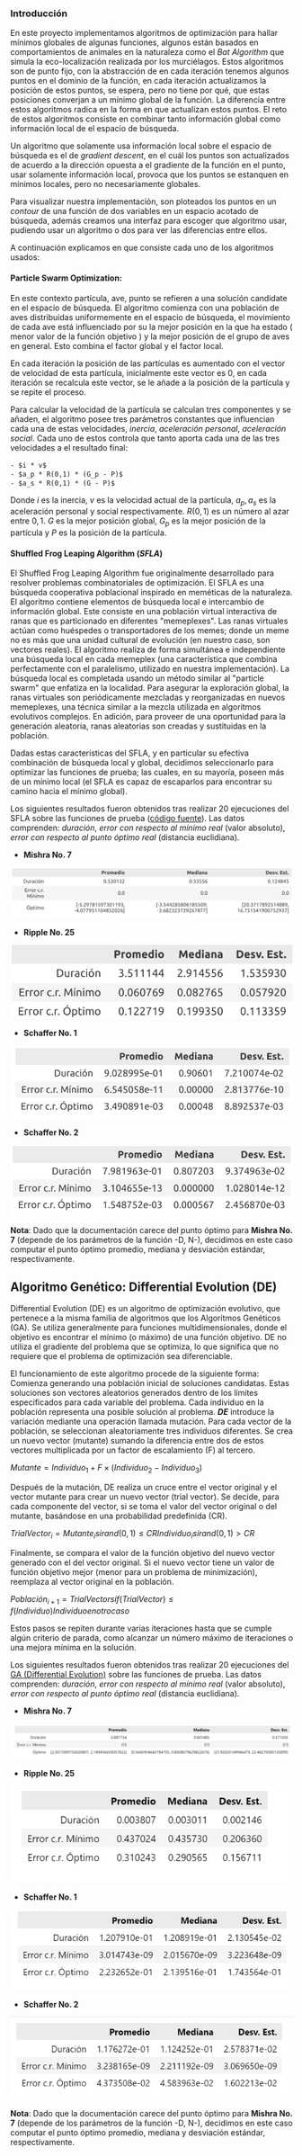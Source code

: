 ### Introducción

En este proyecto implementamos algoritmos de optimización para hallar mínimos globales de algunas funciones, algunos están basados en comportamientos de animales en la naturaleza como el *Bat Algorithm* que simula la eco-localización realizada por los murciélagos. Estos algoritmos son de punto fijo, con la abstracción de en cada iteración tenemos algunos puntos en el dominio de la función, en cada iteración actualizamos la posición de estos puntos, se espera, pero no tiene por qué, que estas posiciones converjan a un mínimo global de la función. La diferencia entre estos algoritmos radica en la forma en que actualizan estos puntos. El reto de estos algoritmos consiste en combinar tanto información global como información local de el espacio de búsqueda.

Un algoritmo que solamente usa información local sobre el espacio de búsqueda es el de *gradient descent*, en el cuál los puntos son actualizados de acuerdo a la dirección opuesta a el gradiente de la función en el punto, usar solamente información local, provoca que los puntos se estanquen en mínimos locales, pero no necesariamente globales.

Para visualizar nuestra implementación, son ploteados los puntos en un *contour* de una función de dos variables en un espacio acotado de búsqueda, además creamos una interfaz para escoger que algoritmo usar, pudiendo usar un algoritmo o dos para ver las diferencias entre ellos.

A continuación explicamos en que consiste cada uno de los algoritmos usados:

#### Particle Swarm Optimization:

En este contexto partícula, ave, punto se refieren a una solución candidate en el espacio de búsqueda. El algoritmo comienza con una población de aves distribuidas uniformemente en el espacio de búsqueda, el movimiento de cada ave está influenciado por su la mejor posición en la que ha estado ( menor valor de la función objetivo ) y la mejor posición de el grupo de aves en general. Esto combina el factor global y el factor local.

En cada iteración la posición de las partículas es aumentado con el vector de velocidad de esta partícula, inicialmente este vector es 0, en cada iteración se recalcula este vector, se le añade a la posición de la partícula y se repite el proceso.

Para calcular la velocidad de la partícula se calculan tres componentes y se añaden, el algoritmo posee tres parámetros constantes que influencian cada una de estas velocidades, *inercia*, *aceleración personal*, *aceleración social*. Cada uno de estos controla que tanto aporta cada una de las tres velocidades a el resultado final:

    - $i * v$
    - $a_p * R(0,1) * (G_p - P)$
    - $a_s * R(0,1) * (G - P)$

Donde $i$ es la inercia, $v$ es la velocidad actual de la partícula, $a_p, a_s$ es la aceleración personal y social respectivamente. $R(0, 1)$ es un número al azar entre $0,1$. $G$ es la mejor posición global, $G_p$ es la mejor posición de la partícula y $P$ es la posición de la partícula.


#### Shuffled Frog Leaping Algorithm (*SFLA*)

El Shuffled Frog Leaping Algorithm fue originalmente desarrollado para resolver problemas combinatoriales de optimización. El SFLA es una búsqueda cooperativa poblacional inspirado en meméticas de la naturaleza. El algoritmo contiene elementos de búsqueda local e intercambio de información global. Este consiste en una población virtual interactiva de ranas que es particionado en diferentes "memeplexes". Las ranas virtuales actúan como huéspedes o transportadores de los memes; donde un meme no es más que una unidad cultural de evolución (en nuestro caso, son vectores reales). El algoritmo realiza de forma simultánea e independiente una búsqueda local en cada memeplex (una característica que combina perfectamente con el paralelismo, utilizado en nuestra implementación). La búsqueda local es completada usando un método similar al "particle swarm" que enfatiza en la localidad. Para asegurar la exploración global, la ranas virtuales son periódicamente mezcladas y reorganizadas en nuevos memeplexes, una técnica similar a la mezcla utilizada en algoritmos evolutivos complejos. En adición, para proveer de una oportunidad para la generación aleatoria, ranas aleatorias son creadas y sustituidas en la población.

Dadas estas características del SFLA, y en particular su efectiva combinación de búsqueda local y global, decidimos seleccionarlo para optimizar las funciones de prueba; las cuales, en su mayoría, poseen más de un mínimo local (el SFLA es capaz de escaparlos para encontrar su camino hacia el mínimo global).

Los siguientes resultados fueron obtenidos tras realizar 20 ejecuciones del SFLA sobre las funciones de prueba ([código fuente](../src/notes/notes_sfla.ipynb)). Las datos comprenden: *duración*, *error con respecto al mínimo real* (valor absoluto), *error con respecto al punto óptimo real* (distancia euclidiana).

- **Mishra No. 7**

![](./images/sfla_mishra_7.png)

- **Ripple No. 25**

![](./images/sfla_ripple_25.png)

- **Schaffer No. 1**

![](./images/sfla_schaffer_1.png)

- **Schaffer No. 2**

![](./images/sfla_schaffer_2.png)

**Nota**: Dado que la documentación carece del punto óptimo para **Mishra No. 7** (depende de los parámetros de la función -D, N-), decidimos en este caso computar el punto óptimo promedio, mediana y desviación estándar, respectivamente.

## Algoritmo Genético: Differential Evolution (DE)

Differential Evolution (DE) es un algoritmo de optimización evolutivo, que pertenece a la misma familia de algoritmos que los Algoritmos Genéticos (GA). Se utiliza generalmente para funciones multidimensionales, donde el objetivo es encontrar el mínimo (o máximo) de una función objetivo. DE no utiliza el gradiente del problema que se optimiza, lo que significa que no requiere que el problema de optimización sea diferenciable.

El funcionamiento de este algoritmo procede de la siguiente forma: Comienza generando una población inicial de soluciones candidatas. Estas soluciones son vectores aleatorios generados dentro de los límites especificados para cada variable del problema. Cada individuo en la población representa una posible solución al problema. ***DE*** introduce la variación mediante una operación llamada mutación. Para cada vector de la población, se seleccionan aleatoriamente tres individuos diferentes. Se crea un nuevo vector (mutante) sumando la diferencia entre dos de estos vectores multiplicada por un factor de escalamiento (F) al tercero.

   $Mutante = Individuo_1 + F × (Individuo_2 − Individuo_3)$


   Después de la mutación, DE realiza un cruce entre el vector original y el vector mutante para crear un nuevo vector (trial vector). Se decide, para cada componente del vector, si se toma el valor del vector original o del mutante, basándose en una probabilidad predefinida (CR).

   $Trial Vector_i = { Mutante_i si rand(0,1) ≤ CR Individuo_i si rand(0,1) > CR }$


   Finalmente, se compara el valor de la función objetivo del nuevo vector generado con el del vector original. Si el nuevo vector tiene un valor de función objetivo mejor (menor para un problema de minimización), reemplaza al vector original en la población.

  $Población_{i+1} = { Trial Vector si f(Trial Vector) ≤ f(Individuo) Individuo en otro caso }$

Estos pasos se repiten durante varias iteraciones hasta que se cumple algún criterio de parada, como alcanzar un número máximo de iteraciones o una mejora mínima en la solución.

Los siguientes resultados fueron obtenidos tras realizar 20 ejecuciones del [GA (Differential Evolution)](../src/notes/notes_ga.ipynb) sobre las funciones de prueba. Las datos comprenden: *duración*, *error con respecto al mínimo real* (valor absoluto), *error con respecto al punto óptimo real* (distancia euclidiana).

- **Mishra No. 7**

![](./images/ga_mishra_7.png)

- **Ripple No. 25**

![](./images/ga_ripple_25.png)

- **Schaffer No. 1**

![](./images/ga_schaffer_1.png)

- **Schaffer No. 2**

![](./images/ga_schaffer_2.png)

**Nota**: Dado que la documentación carece del punto óptimo para **Mishra No. 7** (depende de los parámetros de la función -D, N-), decidimos en este caso computar el punto óptimo promedio, mediana y desviación estándar, respectivamente.
